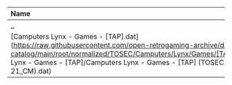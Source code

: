 |Name|Size|
|:---|---:|
|[..](../index.html)|DIR|
|[Camputers Lynx - Games - [TAP].dat](https://raw.githubusercontent.com/open-retrogaming-archive/dat-catalog/main/root/normalized/TOSEC/Camputers/Lynx/Games/[TAP]/Camputers Lynx - Games - [TAP]/Camputers Lynx - Games - [TAP] (TOSEC-v2022-12-21_CM).dat)|21304|

